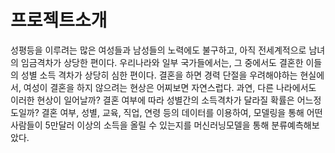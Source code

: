 
# 프로젝트소개
성평등을 이루려는 많은 여성들과 남성들의 노력에도 불구하고, 아직 전세계적으로 남녀의 임금격차가 상당한 편이다. 우리나라와 일부 국가들에서는, 그 중에서도 결혼한 이들의 성별 소득 격차가 상당히 심한 편이다. 결혼을 하면 경력 단절을 우려해야하는 현실에서, 여성이 결혼을 하지 않으려는 현상은 어찌보면 자연스럽다. 과연, 다른 나라에서도 이러한 현상이 일어날까? 결혼 여부에 따라 성별간의 소득격차가 달라질 확률은 어느정도일까? 결혼 여부, 성별, 교육, 직업, 연령 등의 데이터를 이용하여, 모델링을 통해 어떤 사람들이 5만달러 이상의 소득을 올릴 수 있는지를 머신러닝모델을 통해 분류예측해보았다.
